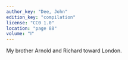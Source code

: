 ```yaml
---
author_key: "Dee, John"
edition_key: "compilation"
license: "CC0 1.0"
location: "page 88"
volume: "Ⅰ"
---
```

My brother Arnold and Richard toward London.
